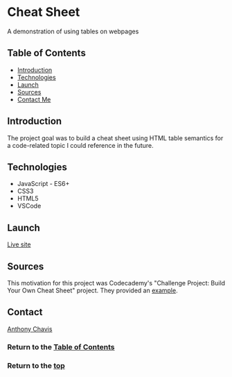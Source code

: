 # Cheat Sheet

A demonstration of using tables on webpages

## Table of Contents

-   [Introduction](#introduction)
-   [Technologies](#technologies)
-   [Launch](#launch)
    <!-- -   [Flowchart](#flowchart) -->
    <!-- -   [Architectrure](#architecture) -->
-   [Sources](#sources)
-   [Contact Me](#contact)

## Introduction

The project goal was to build a cheat sheet using HTML table semantics for a code-related topic I could reference in the future.

## Technologies

-   JavaScript - ES6+
-   CSS3
-   HTML5
-   VSCode
<!-- -   draw.io -->

## Launch

[Live site][live-site]

<!-- ## Flowchart -->

<!-- ![Flowchart][flowchart] -->

<!-- ## Architecture -->

<!-- ![Architecture][architecture] -->

## Sources

This motivation for this project was Codecademy's "Challenge Project: Build Your Own Cheat Sheet" project. They provided an [example][example-site].

## Contact

[Anthony Chavis][email]

### Return to the [Table of Contents](#table-of-contents)

### Return to the [top](#)

[live-site]: https://anthonychavis.github.io/cheatSheet/

<!-- [flowchart]:  -->
<!-- [architecture]:  -->
<!-- [lesson-site]:  -->

[example-site]: https://content.codecademy.com/PRO/independent-practice-projects/html-css-cheat-sheet/example/index.html?_gl=1*32nxgc*_ga*MTE3NTg3NTEwNy4xNjY4OTU5Njc1*_ga_3LRZM6TM9L*MTY2ODk2NTM3My4zLjEuMTY2ODk2NTQwNC4yOS4wLjA.
[email]: gitanthony@yahoo.com
